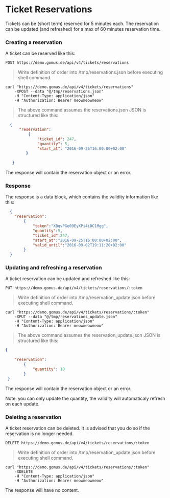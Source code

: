 # Ticket Reservations

Tickets can be (short term) reserved for 5 minutes each. The reservation can be updated (and refreshed) for a max of 60 minutes 
reservation time.

### Creating a reservation

A ticket can be reserved like this:

`POST https://demo.gomus.de/api/v4/tickets/reservations`

> Write definition of order into /tmp/reservations.json before executing shell command.

```shell
curl "https://demo.gomus.de/api/v4/tickets/reservations"
    -XPOST --data "@/tmp/reservations.json"
    -H "Content-Type: application/json"
    -H "Authorization: Bearer meowmeowmeow"
```

> The above command assumes the reservations.json JSON is structured like this:

```json
  {
      "reservation": 
          {
              "ticket_id": 247,
              "quantity": 5,
              "start_at": "2016-09-25T16:00:00+02:00"
         }
       
   }
```

The response will contain the reservation object or an error.

### Response

The response is a data block, which contains the validity information like this:


```json
  {
 	"reservation":
 		{
 			"token":"XBqvPGe09EyXPi4iDC1Mgg",
 			"quantity":5,
 			"ticket_id":247,
 			"start_at":"2016-09-25T16:00:00+02:00",
 			"valid_until":"2016-09-02T19:11:20+02:00"
 		}
  }
```

### Updating and refreshing a reservation

A ticket reservation can be updated and refreshed like this:

`PUT https://demo.gomus.de/api/v4/tickets/reservations/:token`

> Write definition of order into /tmp/reservation_update.json before executing shell command.

```shell
curl "https://demo.gomus.de/api/v4/tickets/reservations/:token"
    -XPUT --data "@/tmp/reservations_update.json"
    -H "Content-Type: application/json"
    -H "Authorization: Bearer meowmeowmeow"
```

> The above command assumes the reservation_update.json JSON is structured like this:

```json
{
	
    "reservation":
        {
            "quantity": 10
        }
 }
```

The response will contain the reservation object or an error.

Note: you can only update the quantity, the validity will automaticaly refresh on each update.



### Deleting a reservation

A ticket reservation can be deleted. It is advised that you do so if the reservation is no longer needed.

`DELETE https://demo.gomus.de/api/v4/tickets/reservations/:token`

> Write definition of order into /tmp/reservation_update.json before executing shell command.

```shell
curl "https://demo.gomus.de/api/v4/tickets/reservations/:token"
    -XDELETE
    -H "Content-Type: application/json"
    -H "Authorization: Bearer meowmeowmeow"
```

The response will have no content.

